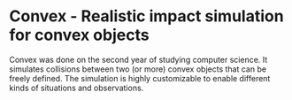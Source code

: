 # Convex - Realistic impact simulation for convex objects

Convex was done on the second year of studying computer science. It simulates collisions between two (or more) convex objects that can be freely defined.
The simulation is highly customizable to enable different kinds of situations and observations.
